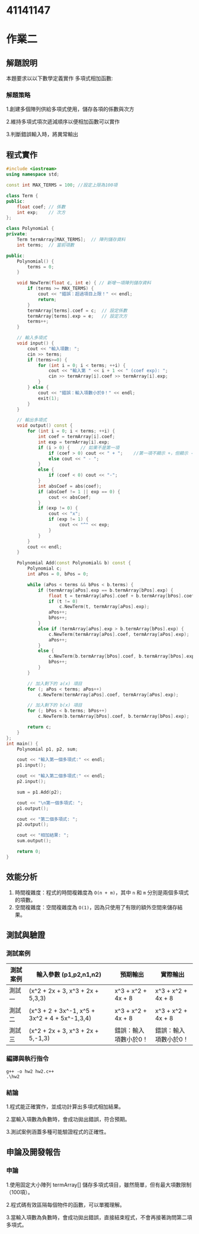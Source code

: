 # 41141147

# 作業二

## 解題說明
本題要求以以下數學定義實作 多項式相加函數:

    
### 解題策略
1.創建多個陣列供給多項式使用，儲存各項的係數與次方

2.維持多項式項次遞減順序以便相加函數可以實作

3.判斷錯誤輸入時，將異常輸出

## 程式實作

```cpp
#include <iostream>
using namespace std;

const int MAX_TERMS = 100; //設定上限為100項

class Term {
public:
    float coef; // 係數
    int exp;    // 次方
};

class Polynomial {
private:
    Term termArray[MAX_TERMS];  // 陣列儲存資料
    int terms;  // 當前項數

public:
    Polynomial() {
        terms = 0;
    }

    void NewTerm(float c, int e) { // 新增一項陣列儲存資料
        if (terms >= MAX_TERMS) {
            cout << "錯誤：超過項目上限！" << endl;
            return;
        }
        termArray[terms].coef = c;  // 設定係數
        termArray[terms].exp = e;   // 設定次方
        terms++;
    }

    // 輸入多項式
    void input() {
        cout << "輸入項數: ";
        cin >> terms;
        if (terms>=0) {
            for (int i = 0; i < terms; ++i) {
                cout << "輸入第 " << i + 1 << " (coef exp): ";
                cin >> termArray[i].coef >> termArray[i].exp;
            }
        } else {
            cout << "錯誤：輸入項數小於0！" << endl;
            exit(1);
        }
    }

    // 輸出多項式
    void output() const {
        for (int i = 0; i < terms; ++i) {
            int coef = termArray[i].coef;
            int exp = termArray[i].exp;
            if (i > 0) {    // 如果不是第一項
                if (coef > 0) cout << " + ";    //第一項不顯示 +，但顯示 -
                else cout << " - ";
            } 
            else {
                if (coef < 0) cout << "-";
            }
            int absCoef = abs(coef);
            if (absCoef != 1 || exp == 0) {
                cout << absCoef;
            }
            if (exp != 0) {
                cout << "x";
                if (exp != 1) {
                    cout << "^" << exp;
                }
            }
        }
        cout << endl;
    }

    Polynomial Add(const Polynomial& b) const {
        Polynomial c;
        int aPos = 0, bPos = 0;

        while (aPos < terms && bPos < b.terms) {
            if (termArray[aPos].exp == b.termArray[bPos].exp) {
                float t = termArray[aPos].coef + b.termArray[bPos].coef;
                if (t != 0)
                    c.NewTerm(t, termArray[aPos].exp);
                aPos++;
                bPos++;
            }
            else if (termArray[aPos].exp > b.termArray[bPos].exp) {
                c.NewTerm(termArray[aPos].coef, termArray[aPos].exp);
                aPos++;
            }
            else {
                c.NewTerm(b.termArray[bPos].coef, b.termArray[bPos].exp);
                bPos++;
            }
        }

        // 加入剩下的 a(x) 項目
        for (; aPos < terms; aPos++)
            c.NewTerm(termArray[aPos].coef, termArray[aPos].exp);

        // 加入剩下的 b(x) 項目
        for (; bPos < b.terms; bPos++)
            c.NewTerm(b.termArray[bPos].coef, b.termArray[bPos].exp);

        return c;
    }
};
int main() {
    Polynomial p1, p2, sum;

    cout << "輸入第一個多項式:" << endl;
    p1.input();

    cout << "輸入第二個多項式:" << endl;
    p2.input();

    sum = p1.Add(p2);

    cout << "\n第一個多項式: ";
    p1.output();

    cout << "第二個多項式: ";
    p2.output();

    cout << "相加結果: ";
    sum.output();

    return 0;
}
```
## 效能分析

1. 時間複雜度：程式的時間複雜度為 `O(n + m)`，其中 `n` 和 `m` 分別是兩個多項式的項數。
2. 空間複雜度：空間複雜度為 `O(1)`，因為只使用了有限的額外空間來儲存結果。

## 測試與驗證

### 測試案例

| 測試案例 | 輸入參數 (p1,p2,n1,n2) | 預期輸出 | 實際輸出 |
|----------|------------------|----------|----------|
| 測試一   | (x^2 + 2x + 3, x^3 + 2x + 5,3,3)| x^3 + x^2 + 4x + 8 | x^3 + x^2 + 4x + 8 |
| 測試二   | (x^3 + 2 + 3x^-1, x^5 + 3x^2 + 4 + 5x^-1,3,4)| x^3 + x^2 + 4x + 8 | x^3 + x^2 + 4x + 8 |
| 測試三   | (x^2 + 2x + 3, x^3 + 2x + 5,-1,3)| 錯誤：輸入項數小於0！ | 錯誤：輸入項數小於0！ |

### 編譯與執行指令

```shell
g++ -o hw2 hw2.c++
.\hw2
```

### 結論

1.程式能正確實作，並成功計算出多項式相加結果。

2.當輸入項數為負數時，會成功拋出錯誤，符合預期。

3.測試案例涵蓋多種可能驗證程式的正確性。

## 申論及開發報告

### 申論
1.使用固定大小陣列 termArray[] 儲存多項式項目，雖然簡單，但有最大項數限制（100項）。

2.程式碼有效區隔每個物件的函數，可以單獨理解。

3.當輸入項數為負數時，會成功拋出錯誤，直接結束程式，不會再接著詢問第二項多項式。
